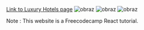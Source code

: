 [Link to Luxury Hotels page](https://5ea35d7482b6240006a8bf3d--beach-resort-hotels.netlify.app/)
![obraz](https://user-images.githubusercontent.com/54420112/159348162-1846c317-0b14-4ca8-b2e8-0d5cb7eb2277.png)
![obraz](https://user-images.githubusercontent.com/54420112/159348203-62b72597-52a0-4d67-880d-be972c4974f9.png)
![obraz](https://user-images.githubusercontent.com/54420112/159348229-ead721f7-2574-4a24-8461-44b3156ed669.png)



Note : This website is a Freecodecamp React tutorial.
